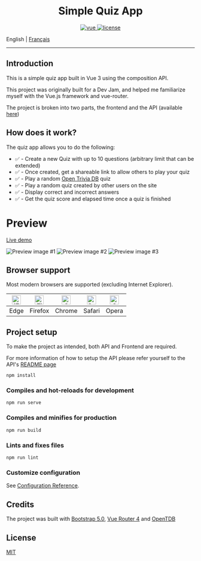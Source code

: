 # <center> Simple Quiz App </center>

<p align="center">
  <a href="https://github.com/vuejs/vue">
    <img src="https://img.shields.io/badge/Vue-3.0.0-success" alt="vue">
  </a>
  <a href="https://github.com/Inkapable/spotify-viewer/blob/master/LICENSE">
    <img src="https://img.shields.io/github/license/mashape/apistatus.svg" alt="license">
  </a>
</p>

English | [Français](./README.fr-FR.md)

---

## Introduction

This is a simple quiz app built in Vue 3 using the composition API.

This project was originally built for a Dev Jam, and helped me familiarize myself with the
Vue.js framework and vue-router.

The project is broken into two parts, the frontend and the API (available [here](https://github.com/Inkapa/quiz-api))

## How does it work?

The quiz app allows you to do the following:

- ✅ - Create a new Quiz with up to 10 questions (arbitrary limit that can be extended)
- ✅ - Once created, get a shareable link to allow others to play your quiz
- ✅ - Play a random [Open Trivia DB](https://opentdb.com/api_config.php) quiz
- ✅ - Play a random quiz created by other users on the site
- ✅ - Display correct and incorrect answers
- ✅ - Get the quiz score and elapsed time once a quiz is finished

# Preview

[Live demo](https://quiz.liam.social)

![Preview image #1](https://i.imgur.com/BiqooYT.png)
![Preview image #2](https://i.imgur.com/0pjbADY.png)
![Preview image #3](https://i.imgur.com/NJYINwH.png)


## Browser support

Most modern browsers are supported (excluding Internet Explorer).

| [<img src="https://raw.githubusercontent.com/alrra/browser-logos/master/src/edge/edge_48x48.png" alt="IE / Edge" width="24px" height="24px" />](https://godban.github.io/browsers-support-badges/) | [<img src="https://raw.githubusercontent.com/alrra/browser-logos/master/src/firefox/firefox_48x48.png" alt="Firefox" width="24px" height="24px" />](https://godban.github.io/browsers-support-badges/) | [<img src="https://raw.githubusercontent.com/alrra/browser-logos/master/src/chrome/chrome_48x48.png" alt="Chrome" width="24px" height="24px" />](https://godban.github.io/browsers-support-badges/) | [<img src="https://raw.githubusercontent.com/alrra/browser-logos/master/src/safari/safari_48x48.png" alt="Safari" width="24px" height="24px" />](https://godban.github.io/browsers-support-badges/) | [<img src="https://raw.githubusercontent.com/alrra/browser-logos/master/src/opera/opera_48x48.png" alt="Opera" width="24px" height="24px" />](https://godban.github.io/browsers-support-badges/) |
|----------------------------------------------------------------------------------------------------------------------------------------------------------------------------------------------------|--------------------------------------------------------------------------------------------------------------------------------------------------------------------------------------------------------|-----------------------------------------------------------------------------------------------------------------------------------------------------------------------------------------------------|-----------------------------------------------------------------------------------------------------------------------------------------------------------------------------------------------------|--------------------------------------------------------------------------------------------------------------------------------------------------------------------------------------------------|
| Edge                                                                                                                                                                                               | Firefox                                                                                                                                                                                                | Chrome                                                                                                                                                                                              | Safari                                                                                                                                                                                              | Opera                                                                                                                                                                                            |


## Project setup
To make the project as intended, both API and Frontend are required.

For more information of how to setup the API please refer yourself 
to the API's [README page](https://github.com/Inkapa/quiz-api#project-setup)

```
npm install
```

### Compiles and hot-reloads for development
```
npm run serve
```

### Compiles and minifies for production
```
npm run build
```

### Lints and fixes files
```
npm run lint
```

### Customize configuration
See [Configuration Reference](https://cli.vuejs.org/config/).

## Credits

The project was built with [Bootstrap 5.0](https://github.com/twbs/bootstrap), [Vue Router 4](https://github.com/vuejs/vue-router-next) and [OpenTDB](https://opentdb.com/api_config.php)

## License

[MIT](https://github.com/Inkapa/quiz-app/blob/master/LICENSE)

